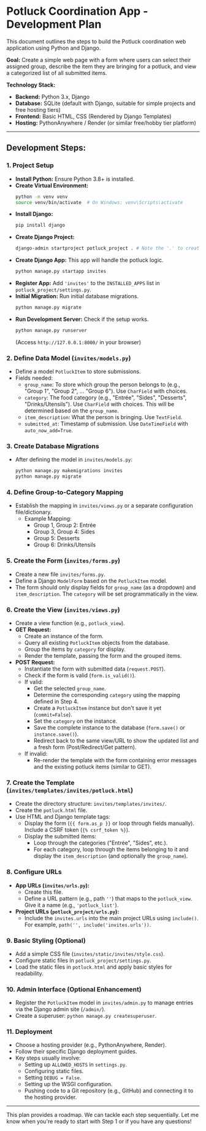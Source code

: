 # Potluck Coordination App - Development Plan

This document outlines the steps to build the Potluck coordination web application using Python and Django.

**Goal:** Create a simple web page with a form where users can select their assigned group, describe the item they are bringing for a potluck, and view a categorized list of all submitted items.

**Technology Stack:**
*   **Backend:** Python 3.x, Django
*   **Database:** SQLite (default with Django, suitable for simple projects and free hosting tiers)
*   **Frontend:** Basic HTML, CSS (Rendered by Django Templates)
*   **Hosting:** PythonAnywhere / Render (or similar free/hobby tier platform)

---

## Development Steps:

### 1. Project Setup

*   **Install Python:** Ensure Python 3.8+ is installed.
*   **Create Virtual Environment:**
    ```bash
    python -m venv venv
    source venv/bin/activate  # On Windows: venv\Scripts\activate
    ```
*   **Install Django:**
    ```bash
    pip install django
    ```
*   **Create Django Project:**
    ```bash
    django-admin startproject potluck_project . # Note the '.' to create in current dir
    ```
*   **Create Django App:** This app will handle the potluck logic.
    ```bash
    python manage.py startapp invites
    ```
*   **Register App:** Add `'invites'` to the `INSTALLED_APPS` list in `potluck_project/settings.py`.
*   **Initial Migration:** Run initial database migrations.
    ```bash
    python manage.py migrate
    ```
*   **Run Development Server:** Check if the setup works.
    ```bash
    python manage.py runserver
    ```
    (Access `http://127.0.0.1:8000/` in your browser)

### 2. Define Data Model (`invites/models.py`)

*   Define a model `PotluckItem` to store submissions.
*   Fields needed:
    *   `group_name`: To store which group the person belongs to (e.g., "Group 1", "Group 2", ... "Group 6"). Use `CharField` with choices.
    *   `category`: The food category (e.g., "Entrée", "Sides", "Desserts", "Drinks/Utensils"). Use `CharField` with choices. This will be determined based on the `group_name`.
    *   `item_description`: What the person is bringing. Use `TextField`.
    *   `submitted_at`: Timestamp of submission. Use `DateTimeField` with `auto_now_add=True`.

### 3. Create Database Migrations

*   After defining the model in `invites/models.py`:
    ```bash
    python manage.py makemigrations invites
    python manage.py migrate
    ```

### 4. Define Group-to-Category Mapping

*   Establish the mapping in `invites/views.py` or a separate configuration file/dictionary.
    *   Example Mapping:
        *   Group 1, Group 2: Entrée
        *   Group 3, Group 4: Sides
        *   Group 5: Desserts
        *   Group 6: Drinks/Utensils

### 5. Create the Form (`invites/forms.py`)

*   Create a new file `invites/forms.py`.
*   Define a Django `ModelForm` based on the `PotluckItem` model.
*   The form should only display fields for `group_name` (as a dropdown) and `item_description`. The `category` will be set programmatically in the view.

### 6. Create the View (`invites/views.py`)

*   Create a view function (e.g., `potluck_view`).
*   **GET Request:**
    *   Create an instance of the form.
    *   Query all existing `PotluckItem` objects from the database.
    *   Group the items by `category` for display.
    *   Render the template, passing the form and the grouped items.
*   **POST Request:**
    *   Instantiate the form with submitted data (`request.POST`).
    *   Check if the form is valid (`form.is_valid()`).
    *   If valid:
        *   Get the selected `group_name`.
        *   Determine the corresponding `category` using the mapping defined in Step 4.
        *   Create a `PotluckItem` instance but don't save it yet (`commit=False`).
        *   Set the `category` on the instance.
        *   Save the complete instance to the database (`form.save()` or `instance.save()`).
        *   Redirect back to the same view/URL to show the updated list and a fresh form (Post/Redirect/Get pattern).
    *   If invalid:
        *   Re-render the template with the form containing error messages and the existing potluck items (similar to GET).

### 7. Create the Template (`invites/templates/invites/potluck.html`)

*   Create the directory structure: `invites/templates/invites/`.
*   Create the `potluck.html` file.
*   Use HTML and Django template tags:
    *   Display the form (`{{ form.as_p }}` or loop through fields manually). Include a CSRF token (`{% csrf_token %}`).
    *   Display the submitted items:
        *   Loop through the categories ("Entrée", "Sides", etc.).
        *   For each category, loop through the items belonging to it and display the `item_description` (and optionally the `group_name`).

### 8. Configure URLs

*   **App URLs (`invites/urls.py`):**
    *   Create this file.
    *   Define a URL pattern (e.g., path `''`) that maps to the `potluck_view`. Give it a name (e.g., `'potluck_list'`).
*   **Project URLs (`potluck_project/urls.py`):**
    *   Include the `invites.urls` into the main project URLs using `include()`. For example, `path('', include('invites.urls'))`.

### 9. Basic Styling (Optional)

*   Add a simple CSS file (`invites/static/invites/style.css`).
*   Configure static files in `potluck_project/settings.py`.
*   Load the static files in `potluck.html` and apply basic styles for readability.

### 10. Admin Interface (Optional Enhancement)

*   Register the `PotluckItem` model in `invites/admin.py` to manage entries via the Django admin site (`/admin/`).
*   Create a superuser: `python manage.py createsuperuser`.

### 11. Deployment

*   Choose a hosting provider (e.g., PythonAnywhere, Render).
*   Follow their specific Django deployment guides.
*   Key steps usually involve:
    *   Setting up `ALLOWED_HOSTS` in `settings.py`.
    *   Configuring static files.
    *   Setting `DEBUG = False`.
    *   Setting up the WSGI configuration.
    *   Pushing code to a Git repository (e.g., GitHub) and connecting it to the hosting provider.

---

This plan provides a roadmap. We can tackle each step sequentially. Let me know when you're ready to start with Step 1 or if you have any questions! 